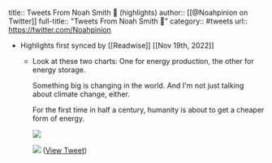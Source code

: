 title:: Tweets From Noah Smith 🐇 (highlights)
author:: [[@Noahpinion on Twitter]]
full-title:: "Tweets From Noah Smith 🐇"
category:: #tweets
url:: https://twitter.com/Noahpinion

- Highlights first synced by [[Readwise]] [[Nov 19th, 2022]]
	- Look at these two charts: One for energy production, the other for energy storage.
	  
	  Something big is changing in the world. And I'm not just talking about climate change, either.
	  
	  For the first time in half a century, humanity is about to get a cheaper form of energy. 
	  
	  ![](https://pbs.twimg.com/media/Eok5QVIU8AARYIz.jpg) 
	  
	  ![](https://pbs.twimg.com/media/Eok5QpkU0AAERFm.jpg) ([View Tweet](https://twitter.com/Noahpinion/status/1335661725983502336))